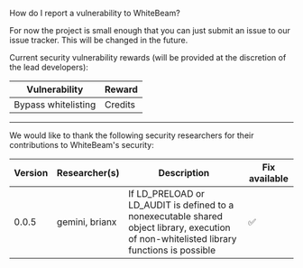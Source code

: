 How do I report a vulnerability to WhiteBeam?

For now the project is small enough that you can just submit an issue to our issue tracker. This will be changed in the future.

Current security vulnerability rewards (will be provided at the discretion of the lead developers):

| Vulnerability       | Reward  |
| ------------------- | ------- |
| Bypass whitelisting | Credits |

---

We would like to thank the following security researchers for their contributions to WhiteBeam's security:

| Version | Researcher(s)  | Description | Fix available |
| ------- | -------------- | ----------- | ------------- |
| 0.0.5   | gemini, brianx | If LD_PRELOAD or LD_AUDIT is defined to a nonexecutable shared object library, execution of non-whitelisted library functions is possible | ✅ |
